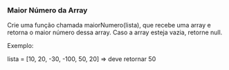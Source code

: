 ### Maior Número da Array ###

Crie uma função chamada maiorNumero(lista), que recebe uma array e retorna o maior número dessa array. Caso a array esteja vazia, retorne null.

﻿Exemplo:

lista = [10, 20, -30, -100, 50, 20] =\> deve retornar 50